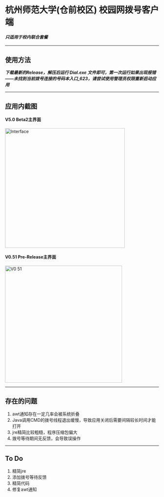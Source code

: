 
# 杭州师范大学(仓前校区) 校园网拨号客户端
#### ***只适用于校内联合套餐***
---
## 使用方法
***下载最新的Release，解压后运行 Dial.exe 文件即可，第一次运行如果出现报错——未找到当前拨号连接的号码本入口_623，请尝试使用管理员权限重新启动应用***

---
## 应用内截图
#### V5.0 Beta2主界面
<img width="392" alt="Interface" src="https://user-images.githubusercontent.com/61576653/126256815-f5929f5f-30c7-4f76-b0fd-d5f9ba4a664f.png">

#### V0.51 Pre-Release主界面
<img width="383" alt="V0 51" src="https://user-images.githubusercontent.com/61576653/126868677-67b21163-443f-44e9-ae9f-9fb4fdc8bb17.png">

---
## 存在的问题
1. awt通知存在一定几率会被系统折叠
2. Java调用CMD的拨号线程退出缓慢，导致应用关闭后需要间隔较长时间才能打开
3. jre精简比较粗糙，程序压缩包偏大
4. 拨号等待期间无反馈，会导致误操作

---
## To Do
1. 精简jre
2. 添加拨号等待反馈
3. 精简代码
4. 修复awt通知
